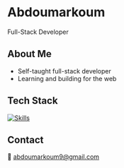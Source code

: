 # Abdoumarkoum
Full-Stack Developer

## About Me
- Self-taught full-stack developer  
- Learning and building for the web 

## Tech Stack
[![Skills](https://skillicons.dev/icons?i=js,ts,html,css,bootstrap,php,figma,vscode,git,github)](https://skillicons.dev)

## Contact
📧 abdoumarkoum9@gmail.com
